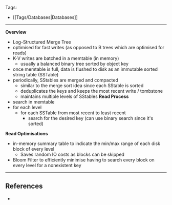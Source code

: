 Tags:
- [[Tags/Databases|Databases]]
---
**Overview**
- Log-Structured Merge Tree
- optimised for fast writes (as opposed to B trees which are optimised for reads)
- K-V writes are batched in a memtable (in memory)
	- usually a balanced binary tree sorted by object key
- once memtable is full, data is flushed to disk as an immutable sorted string table (SSTable)
- periodically, SStables are merged and compacted
	- similar to the merge sort idea since each SStable is sorted
	- deduplicates the keys and keeps the most recent write / tombstone
	- maintains multiple levels of SStables
**Read Process**
- search in memtable
- for each level
	- for each SSTable from most recent to least recent
		- search for the desired key (can use binary search since it's sorted)

**Read Optimisations**
- in-memory summary table to indicate the min/max range of each disk block of every level
	- Saves random IO costs as blocks can be skipped
- Bloom Filter to efficiently minimise having to search every block on every level for a nonexistent key

---
## References
- 